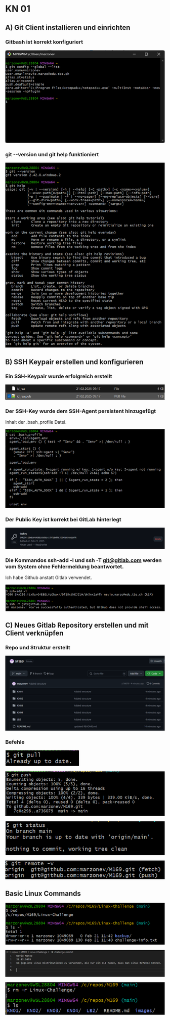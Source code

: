 # KN 01

## A) Git Client installieren und einrichten

### Gitbash ist korrekt konfiguriert

![git-config](../images/git-config.png)

### git --version und git help funktioniert

![gitversiongithelp](../images/gitversiongithelp.png)

## B) SSH Keypair erstellen und konfigurieren

### Ein SSH-Keypair wurde erfolgreich erstellt

![keys](../images/keys.png)

### Der SSH-Key wurde dem SSH-Agent persistent hinzugefügt

Inhalt der .bash_profile Datei.

![bash_profile](../images/bash_profile.png)

### Der Public Key ist korrekt bei GitLab hinterlegt

![tbzkey](../images/tbzkey.png)

### Die Kommandos ssh-add -l und ssh -T git@gitlab.com werden vom System ohne Fehlermeldung beantwortet.

Ich habe Github anstatt Gitlab verwendet.

![ssh](../images/ssh.png)

## C) Neues Gitlab Repository erstellen und mit Client verknüpfen

### Repo und Struktur erstellt

![Struktur](../images/Struktur.png)

### Befehle

![gitpull](../images/gitpull.png)

![gitpush](../images/gitpush.png)

![gitstatus](../images/gitstatus.png)

![gitremote-v](../images/gitremote-v.png)

## Basic Linux Commands

![command1](../images/command1.png)

![command2](../images/command2.png)

![command3](../images/command3.png)

